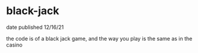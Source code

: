# black-jack

date published 12/16/21

the code is of a black jack game, and the way you play is the same as in the casino
